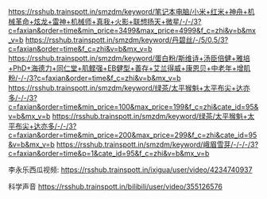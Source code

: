 https://rsshub.trainspott.in/smzdm/keyword/笔记本电脑/小米+红米+神舟+机械革命+炫龙+雷神+机械师+真我+火影+联想扬天+微星/-/-/3?c=faxian&order=time&min_price=3499&max_price=4999&f_c=zhi&v=b&mx_v=b
https://rsshub.trainspott.in/smzdm/keyword/丹碧丝/-/5/0.5/3?c=faxian&order=time&f_c=zhi&v=b&mx_v=b
https://rsshub.trainspott.in/smzdm/keyword/蛋白粉/斯维诗+汤臣倍健+雅培+PhD+海德力+同仁堂+肌鲣强+EB健型+善存+艾兰得威+康恩贝+中老年+增肌粉/-/-/3?c=faxian&order=time&f_c=zhi&v=b&mx_v=b
https://rsshub.trainspott.in/smzdm/keyword/绿茶/太平猴魁+太平布尖+达亦多/-/-/3?c=faxian&order=time&min_price=100&max_price=199&f_c=zhi&cate_id=95&v=b&mx_v=b
https://rsshub.trainspott.in/smzdm/keyword/绿茶/太平猴魁+太平布尖+达亦多/-/-/3?c=faxian&order=time&min_price=200&max_price=299&f_c=zhi&cate_id=95&v=b&mx_v=b
https://rsshub.trainspott.in/smzdm/keyword/峨眉雪芽/-/-/-/3?c=faxian&order=time&p=1&cate_id=95&f_c=zhi&v=b&mx_v=b

 
李永乐西瓜视频:
https://rsshub.trainspott.in/ixigua/user/video/4234740937

科学声音
https://rsshub.trainspott.in/bilibili/user/video/355126576
